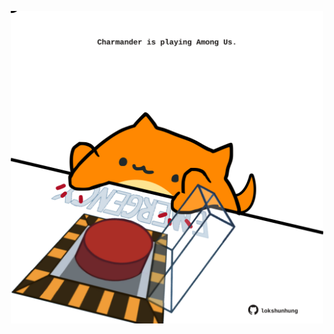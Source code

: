 <!-- built at 02/04/2021, 07:11:33 UTC -->
<p align="center">
  <img width="500" height="500" src="./ReadmeImage.svg">
</p>
